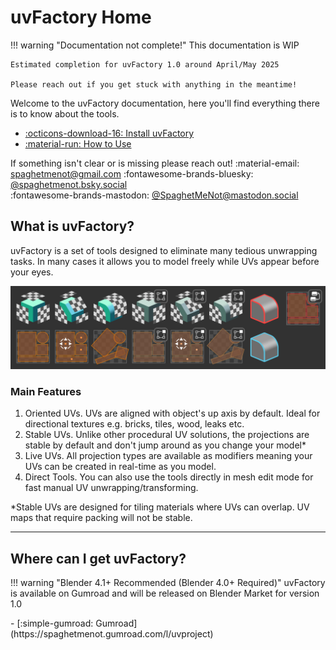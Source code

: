 # uvFactory Home

!!! warning "Documentation not complete!"
    This documentation is WIP

    Estimated completion for uvFactory 1.0 around April/May 2025

    Please reach out if you get stuck with anything in the meantime!

Welcome to the uvFactory documentation, here you'll find everything there is to know about the tools.
<div class="grid cards" markdown>

- [:octicons-download-16: Install uvFactory](install.md)
- [:material-run: How to Use](how_to_use.md)

</div>

If something isn't clear or is missing please reach out!
:material-email: <spaghetmenot@gmail.com>
:fontawesome-brands-bluesky: [@spaghetmenot.bsky.social](https://bsky.app/profile/spaghetmenot.bsky.social)  
:fontawesome-brands-mastodon: [@SpaghetMeNot@mastodon.social](https://mastodon.social/@SpaghetMeNot)

## What is uvFactory?

uvFactory is a set of tools designed to eliminate many tedious unwrapping tasks. In many cases it allows you to model freely while UVs appear before your eyes.

![tools](assets/all_tools.png)

### Main Features

1. Oriented UVs. UVs are aligned with object's up axis by default. Ideal for directional textures e.g. bricks, tiles, wood, leaks etc.
2. Stable UVs. Unlike other procedural UV solutions, the projections are stable by default and don't jump around as you change your model* 
3. Live UVs. All projection types are available as modifiers meaning your UVs can be created in real-time as you model.
4. Direct Tools. You can also use the tools directly in mesh edit mode for fast manual UV unwrapping/transforming.

*Stable UVs are designed for tiling materials where UVs can overlap. UV maps that require packing will not be stable.

----

## Where can I get uvFactory?

!!! warning "Blender 4.1+ Recommended (Blender 4.0+ Required)"
uvFactory is available on Gumroad and will be released on Blender Market for version 1.0

<div class="grid cards" markdown>
- [:simple-gumroad: Gumroad](https://spaghetmenot.gumroad.com/l/uvproject)
</div>